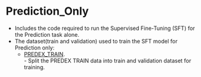 # Prediction_Only
   - Includes the code required to run the Supervised Fine-Tuning (SFT) for the Prediction task alone.
   - The dataset(train and validation) used to train the SFT model for Prediction only:
      	- [PREDEX_TRAIN](https://huggingface.co/datasets/L-NLProc/PredEx).<br/>
         - Split the PREDEX TRAIN data into train and validation dataset for training.

